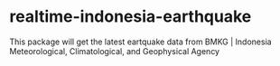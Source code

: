 # realtime-indonesia-earthquake
This package will get the latest eartquake data from BMKG | Indonesia Meteorological, Climatological, and Geophysical Agency
